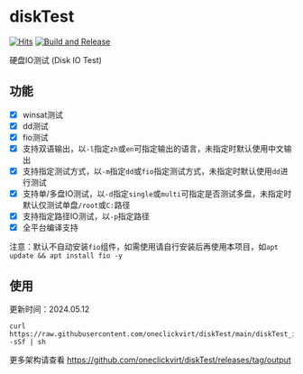 # diskTest

[![Hits](https://hits.seeyoufarm.com/api/count/incr/badge.svg?url=https%3A%2F%2Fgithub.com%2Foneclickvirt%2FdiskTest&count_bg=%2379C83D&title_bg=%23555555&icon=sonarcloud.svg&icon_color=%2345FFC2&title=hits&edge_flat=false)](https://hits.seeyoufarm.com) [![Build and Release](https://github.com/oneclickvirt/diskTest/actions/workflows/main.yaml/badge.svg)](https://github.com/oneclickvirt/diskTest/actions/workflows/main.yaml)

硬盘IO测试 (Disk IO Test)

## 功能

- [x] winsat测试
- [x] dd测试
- [x] fio测试
- [x] 支持双语输出，以```-l```指定```zh```或```en```可指定输出的语言，未指定时默认使用中文输出
- [x] 支持指定测试方式，以```-m```指定```dd```或```fio```指定测试方式，未指定时默认使用```dd```进行测试
- [x] 支持单/多盘IO测试，以```-d```指定```single```或```multi```可指定是否测试多盘，未指定时默认仅测试单盘```/root```或```C:```路径
- [x] 支持指定路径IO测试，以```-p```指定路径
- [x] 全平台编译支持

注意：默认不自动安装```fio```组件，如需使用请自行安装后再使用本项目，如```apt update && apt install fio -y```

## 使用

更新时间：2024.05.12

```shell
curl https://raw.githubusercontent.com/oneclickvirt/diskTest/main/diskTest_install.sh -sSf | sh
```

更多架构请查看 https://github.com/oneclickvirt/diskTest/releases/tag/output
